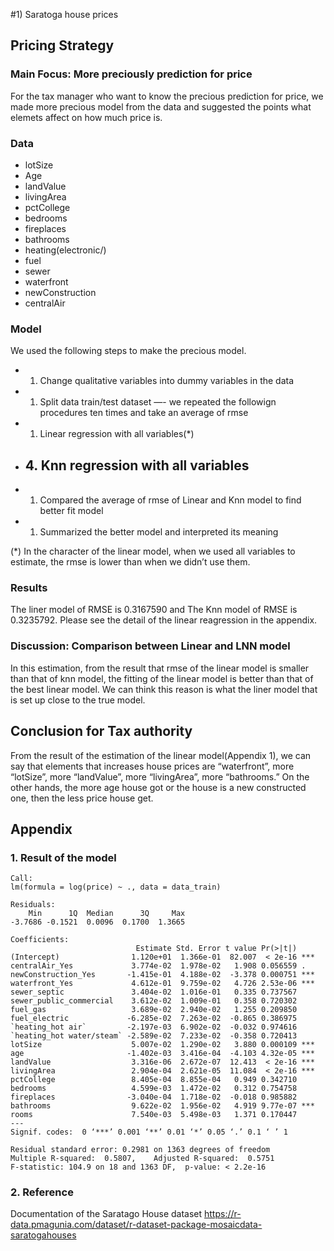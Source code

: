 <!--   pdf_document: default
 md_document -->

\#1) Saratoga house prices

## Pricing Strategy

### Main Focus: More preciously prediction for price

For the tax manager who want to know the precious prediction for price,
we made more precious model from the data and suggested the points what
elemets affect on how much price is.

### Data

-   lotSize
-   Age
-   landValue
-   livingArea
-   pctCollege
-   bedrooms
-   fireplaces
-   bathrooms
-   heating(electronic/)
-   fuel
-   sewer
-   waterfront
-   newConstruction
-   centralAir

### Model

We used the following steps to make the precious model.

-   1.  Change qualitative variables into dummy variables in the data

-   1.  Split data train/test dataset —- we repeated the followign
        procedures ten times and take an average of rmse

-   1.  Linear regression with all variables(\*)

-   ## 4. Knn regression with all variables

-   1.  Compared the average of rmse of Linear and Knn model to find
        better fit model

-   1.  Summarized the better model and interpreted its meaning

(\*) In the character of the linear model, when we used all variables to
estimate, the rmse is lower than when we didn’t use them.

### Results

The liner model of RMSE is 0.3167590 and The Knn model of RMSE is
0.3235792. Please see the detail of the linear reagression in the
appendix.

### Discussion: Comparison between Linear and LNN model

In this estimation, from the result that rmse of the linear model is
smaller than that of knn model, the fitting of the linear model is
better than that of the best linear model. We can think this reason is
what the liner model that is set up close to the true model.

## Conclusion for Tax authority

From the result of the estimation of the linear model(Appendix 1), we
can say that elements that increases house prices are “waterfront”, more
“lotSize”, more “landValue”, more “livingArea”, more “bathrooms.” On the
other hands, the more age house got or the house is a new constructed
one, then the less price house get.

## Appendix

### 1. Result of the model

    Call:
    lm(formula = log(price) ~ ., data = data_train)

    Residuals:
        Min      1Q  Median      3Q     Max 
    -3.7686 -0.1521  0.0096  0.1700  1.3665 

    Coefficients:
                                Estimate Std. Error t value Pr(>|t|)    
    (Intercept)                1.120e+01  1.366e-01  82.007  < 2e-16 ***
    centralAir_Yes             3.774e-02  1.978e-02   1.908 0.056559 .  
    newConstruction_Yes       -1.415e-01  4.188e-02  -3.378 0.000751 ***
    waterfront_Yes             4.612e-01  9.759e-02   4.726 2.53e-06 ***
    sewer_septic               3.404e-02  1.016e-01   0.335 0.737567    
    sewer_public_commercial    3.612e-02  1.009e-01   0.358 0.720302    
    fuel_gas                   3.689e-02  2.940e-02   1.255 0.209850    
    fuel_electric             -6.285e-02  7.263e-02  -0.865 0.386975    
    `heating_hot air`         -2.197e-03  6.902e-02  -0.032 0.974616    
    `heating_hot water/steam` -2.589e-02  7.233e-02  -0.358 0.720413    
    lotSize                    5.007e-02  1.290e-02   3.880 0.000109 ***
    age                       -1.402e-03  3.416e-04  -4.103 4.32e-05 ***
    landValue                  3.316e-06  2.672e-07  12.413  < 2e-16 ***
    livingArea                 2.904e-04  2.621e-05  11.084  < 2e-16 ***
    pctCollege                 8.405e-04  8.855e-04   0.949 0.342710    
    bedrooms                   4.599e-03  1.472e-02   0.312 0.754758    
    fireplaces                -3.040e-04  1.718e-02  -0.018 0.985882    
    bathrooms                  9.622e-02  1.956e-02   4.919 9.77e-07 ***
    rooms                      7.540e-03  5.498e-03   1.371 0.170447    
    ---
    Signif. codes:  0 ‘***’ 0.001 ‘**’ 0.01 ‘*’ 0.05 ‘.’ 0.1 ‘ ’ 1

    Residual standard error: 0.2981 on 1363 degrees of freedom
    Multiple R-squared:  0.5807,    Adjusted R-squared:  0.5751 
    F-statistic: 104.9 on 18 and 1363 DF,  p-value: < 2.2e-16

### 2. Reference

Documentation of the Saratago House dataset
<https://r-data.pmagunia.com/dataset/r-dataset-package-mosaicdata-saratogahouses>
